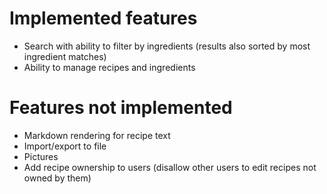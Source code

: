 # Implemented features
- Search with ability to filter by ingredients (results also sorted by most ingredient matches)
- Ability to manage recipes and ingredients

# Features not implemented
- Markdown rendering for recipe text
- Import/export to file
- Pictures
- Add recipe ownership to users (disallow other users to edit recipes not owned by them)
